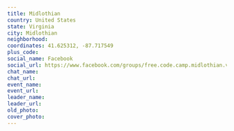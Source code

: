 ```yaml
---
title: Midlothian
country: United States
state: Virginia
city: Midlothian
neighborhood: 
coordinates: 41.625312, -87.717549
plus_code:
social_name: Facebook
social_url: https://www.facebook.com/groups/free.code.camp.midlothian.va
chat_name:
chat_url:
event_name:
event_url:
leader_name:
leader_url:
old_photo: 
cover_photo:
---
```


